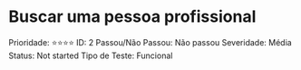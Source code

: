 # Buscar uma pessoa profissional

Prioridade: ⭐️⭐️⭐️⭐️
ID: 2
Passou/Não Passou: Não passou
Severidade: Média
Status: Not started
Tipo de Teste: Funcional
